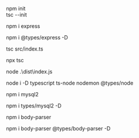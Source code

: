 npm init  
tsc --init 

npm i express   

npm i @types/express -D

tsc src/index.ts

npx tsc

node .\dist\index.js

node i -D typescript ts-node nodemon @types/node


npm i mysql2  

npm i types/mysql2 -D

npm i body-parser

npm i body-parser @types/body-parser -D
